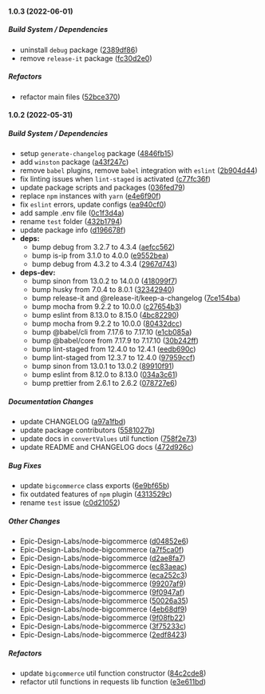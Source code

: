 #### 1.0.3 (2022-06-01)

##### Build System / Dependencies

- uninstall `debug` package ([2389df86](https://github.com/Epic-Design-Labs/node-bigcommerce/commit/2389df86045aeff8e35ade17a274857f78bbc686))
- remove `release-it` package ([fc30d2e0](https://github.com/Epic-Design-Labs/node-bigcommerce/commit/fc30d2e0282beb40702d826b3dab2316e91d78c9))

##### Refactors

- refactor main files ([52bce370](https://github.com/Epic-Design-Labs/node-bigcommerce/commit/52bce3704362f5cc2152f4f1d7318bf1b77ca6b1))

#### 1.0.2 (2022-05-31)

##### Build System / Dependencies

- setup `generate-changelog` package ([4846fb15](https://github.com/Epic-Design-Labs/node-bigcommerce/commit/4846fb15a07454ed365c7354048e9928c769a4f9))
- add `winston` package ([a43f247c](https://github.com/Epic-Design-Labs/node-bigcommerce/commit/a43f247ce2d654fd5a31f720870a78882c5329bf))
- remove `babel` plugins, remove `babel` integration with `eslint` ([2b904d44](https://github.com/Epic-Design-Labs/node-bigcommerce/commit/2b904d44c17d6edd6db029343fcdb967929d6fc1))
- fix linting issues when `lint-staged` is activated ([c77fc36f](https://github.com/Epic-Design-Labs/node-bigcommerce/commit/c77fc36f8be176af8793b555956f6517b4d9676b))
- update package scripts and packages ([036fed79](https://github.com/Epic-Design-Labs/node-bigcommerce/commit/036fed79cf9ee18b6e93947c636dfa6d945fb72f))
- replace `npm` instances with `yarn` ([e4e6f90f](https://github.com/Epic-Design-Labs/node-bigcommerce/commit/e4e6f90fd791ee35fac1ea443a214a48974f41bb))
- fix `eslint` errors, update configs ([ea940cf0](https://github.com/Epic-Design-Labs/node-bigcommerce/commit/ea940cf0a0ac6ce06fa3e85db5c4c3907690a4df))
- add sample .env file ([0c1f3d4a](https://github.com/Epic-Design-Labs/node-bigcommerce/commit/0c1f3d4a2aba081d83495179d8eb53704a8c25d5))
- rename `test` folder ([432b1794](https://github.com/Epic-Design-Labs/node-bigcommerce/commit/432b17943ce4e0852b78cfc316b7dee679606e3a))
- update package info ([d196678f](https://github.com/Epic-Design-Labs/node-bigcommerce/commit/d196678f6ca9a19de91481f6eb205cae2b58e13e))
- **deps:**
  - bump debug from 3.2.7 to 4.3.4 ([aefcc562](https://github.com/Epic-Design-Labs/node-bigcommerce/commit/aefcc562b0ba79cf6beebf2175a67b23d3286981))
  - bump is-ip from 3.1.0 to 4.0.0 ([e9552bea](https://github.com/Epic-Design-Labs/node-bigcommerce/commit/e9552bea083ace33eecf78a57379d35845d4e992))
  - bump debug from 4.3.2 to 4.3.4 ([2967d743](https://github.com/Epic-Design-Labs/node-bigcommerce/commit/2967d743bf9814f2ef487f217be3f220965c98ad))
- **deps-dev:**
  - bump sinon from 13.0.2 to 14.0.0 ([418099f7](https://github.com/Epic-Design-Labs/node-bigcommerce/commit/418099f759a015cdc522473bbf9afb10134be4ae))
  - bump husky from 7.0.4 to 8.0.1 ([32342940](https://github.com/Epic-Design-Labs/node-bigcommerce/commit/32342940a7e5574064cff05482ed382bf377ef53))
  - bump release-it and @release-it/keep-a-changelog ([7ce154ba](https://github.com/Epic-Design-Labs/node-bigcommerce/commit/7ce154ba334680aa44f502de6c024b7f154690e0))
  - bump mocha from 9.2.2 to 10.0.0 ([c27654b3](https://github.com/Epic-Design-Labs/node-bigcommerce/commit/c27654b3149776bd98cdc78ca9cc5e51f19d55b7))
  - bump eslint from 8.13.0 to 8.15.0 ([4bc82290](https://github.com/Epic-Design-Labs/node-bigcommerce/commit/4bc8229079607ea3400544d137b3753ab18ba834))
  - bump mocha from 9.2.2 to 10.0.0 ([80432dcc](https://github.com/Epic-Design-Labs/node-bigcommerce/commit/80432dcc96056b2d60e6185b941f4863f725211b))
  - bump @babel/cli from 7.17.6 to 7.17.10 ([e1cb085a](https://github.com/Epic-Design-Labs/node-bigcommerce/commit/e1cb085a33636e2134c07ada4fa757706f8a6241))
  - bump @babel/core from 7.17.9 to 7.17.10 ([30b242ff](https://github.com/Epic-Design-Labs/node-bigcommerce/commit/30b242ff322024fc424425c2c41e142492983469))
  - bump lint-staged from 12.4.0 to 12.4.1 ([eedb690c](https://github.com/Epic-Design-Labs/node-bigcommerce/commit/eedb690cf4501033260e40b9eaed70590611d938))
  - bump lint-staged from 12.3.7 to 12.4.0 ([97959ccf](https://github.com/Epic-Design-Labs/node-bigcommerce/commit/97959ccfc6db36fe2f630cbe5fe24c09f27397a1))
  - bump sinon from 13.0.1 to 13.0.2 ([89910f91](https://github.com/Epic-Design-Labs/node-bigcommerce/commit/89910f918450d037206bde6a74a8bcd55b8d801d))
  - bump eslint from 8.12.0 to 8.13.0 ([034a3c61](https://github.com/Epic-Design-Labs/node-bigcommerce/commit/034a3c611685eb7a45fc9fd23863f3f4b20636d2))
  - bump prettier from 2.6.1 to 2.6.2 ([078727e6](https://github.com/Epic-Design-Labs/node-bigcommerce/commit/078727e65de031579270bf8fcbaa923b82fe14b4))

##### Documentation Changes

- update CHANGELOG ([a97a1fbd](https://github.com/Epic-Design-Labs/node-bigcommerce/commit/a97a1fbd337d00cd3701a509d74124dfff48614c))
- update package contributors ([5581027b](https://github.com/Epic-Design-Labs/node-bigcommerce/commit/5581027bc8e39fb68d12ad49726891d2745f5a57))
- update docs in `convertValues` util function ([758f2e73](https://github.com/Epic-Design-Labs/node-bigcommerce/commit/758f2e73c448508b67597121ce92bbee559cef29))
- update README and CHANGELOG docs ([472d926c](https://github.com/Epic-Design-Labs/node-bigcommerce/commit/472d926c3b3eea2f02df7bcf04916b8b3f6e8b0c))

##### Bug Fixes

- update `bigcommerce` class exports ([6e9bf65b](https://github.com/Epic-Design-Labs/node-bigcommerce/commit/6e9bf65b15e172580e9ddd555e531d814c9f0bfa))
- fix outdated features of `npm` plugin ([4313529c](https://github.com/Epic-Design-Labs/node-bigcommerce/commit/4313529c483ff3edcb924041dd480f2ef75d24f5))
- rename `test` issue ([c0d21052](https://github.com/Epic-Design-Labs/node-bigcommerce/commit/c0d210523c9259a01d41c6e28e30452b831ced92))

##### Other Changes

- Epic-Design-Labs/node-bigcommerce ([d04852e6](https://github.com/Epic-Design-Labs/node-bigcommerce/commit/d04852e6240b8acc9834ad296d1892a9189678bd))
- Epic-Design-Labs/node-bigcommerce ([a7f5ca0f](https://github.com/Epic-Design-Labs/node-bigcommerce/commit/a7f5ca0f50ef1284dd9abddbea357639fb989bcb))
- Epic-Design-Labs/node-bigcommerce ([d2ae8fa7](https://github.com/Epic-Design-Labs/node-bigcommerce/commit/d2ae8fa7935937528eb61e5774d759c7084809bd))
- Epic-Design-Labs/node-bigcommerce ([ec83aeac](https://github.com/Epic-Design-Labs/node-bigcommerce/commit/ec83aeac2c85f8e415daafcd2e11ce9d498b8650))
- Epic-Design-Labs/node-bigcommerce ([eca252c3](https://github.com/Epic-Design-Labs/node-bigcommerce/commit/eca252c3f8ac790f430c666e72cc9bd7c0a7851d))
- Epic-Design-Labs/node-bigcommerce ([99207af9](https://github.com/Epic-Design-Labs/node-bigcommerce/commit/99207af99a0484961bd7d9ab5a17daea87946a54))
- Epic-Design-Labs/node-bigcommerce ([9f0947af](https://github.com/Epic-Design-Labs/node-bigcommerce/commit/9f0947af4d8dd2adc8fc60a3f2f6437dafd6630e))
- Epic-Design-Labs/node-bigcommerce ([50026a35](https://github.com/Epic-Design-Labs/node-bigcommerce/commit/50026a35b55c44f160a091a6fad276f417ca9c08))
- Epic-Design-Labs/node-bigcommerce ([4eb68df9](https://github.com/Epic-Design-Labs/node-bigcommerce/commit/4eb68df9a9b6b556ee35c0393506a3438de15e38))
- Epic-Design-Labs/node-bigcommerce ([9f08fb22](https://github.com/Epic-Design-Labs/node-bigcommerce/commit/9f08fb2264dc68fe2c7525dfc8863168485f557f))
- Epic-Design-Labs/node-bigcommerce ([3f75233c](https://github.com/Epic-Design-Labs/node-bigcommerce/commit/3f75233c2ea71e8648816e888a40c845a2af575c))
- Epic-Design-Labs/node-bigcommerce ([2edf8423](https://github.com/Epic-Design-Labs/node-bigcommerce/commit/2edf8423ec57f5eca412c674ea5b4c2175deca48))

##### Refactors

- update `bigcommerce` util function constructor ([84c2cde8](https://github.com/Epic-Design-Labs/node-bigcommerce/commit/84c2cde8185c04a45be304a466f42458a8de8dab))
- refactor util functions in requests lib function ([e3e611bd](https://github.com/Epic-Design-Labs/node-bigcommerce/commit/e3e611bd2280eea7e5ca354066afceab7f10497b))
